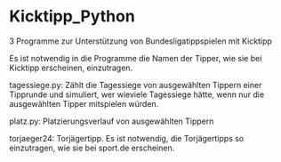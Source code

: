 # Kicktipp_Python
3 Programme zur Unterstützung von Bundesligatippspielen mit Kicktipp

Es ist notwendig in die Programme die Namen der Tipper, wie sie bei Kicktipp erscheinen, einzutragen. 

tagessiege.py: Zählt die Tagessiege von ausgewählten Tippern einer Tipprunde und simuliert, wer wieviele Tagessiege hätte, wenn nur die ausgewählten Tipper mitspielen würden.

platz.py: Platzierungsverlauf von ausgewählten Tippern

torjaeger24: Torjägertipp. Es ist notwendig, die Torjägertipps so einzutragen, wie sie bei sport.de erscheinen.

